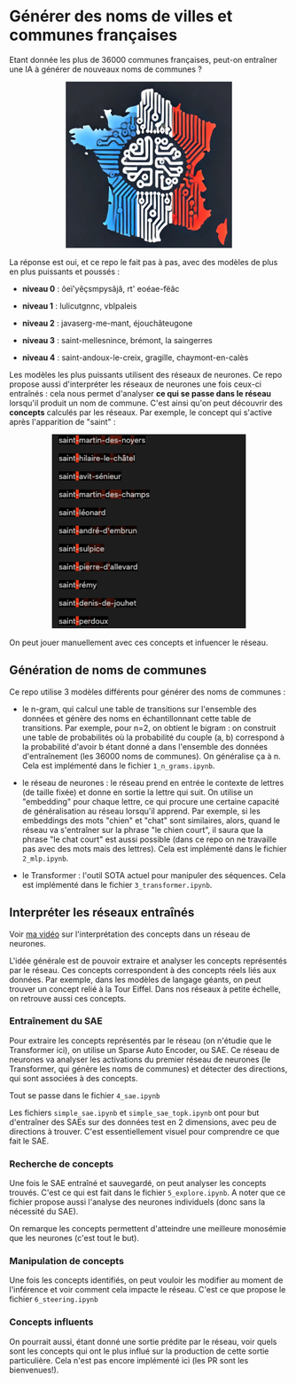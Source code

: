 # Générer des noms de villes et communes françaises

Etant donnée les plus de 36000 communes françaises, peut-on entraîner une IA à générer de nouveaux noms de communes ?

<p align="center">
    <img src="assets/france.jpg" alt="france" width="300" height="300"/>
</p>

La réponse est oui, et ce repo le fait pas à pas, avec des modèles de plus en plus puissants et poussés :

- <b>niveau 0</b> : ôeï'yêçsmpysâjâ, rt' eoéae-fëâc

- <b>niveau 1</b> : lulicutgnnc, vblpaleis

- <b>niveau 2</b> : javaserg-me-mant, éjouchâteugone

- <b>niveau 3</b> : saint-mellesnince, brémont, la saingerres

- <b>niveau 4</b> : saint-andoux-le-creix, gragille, chaymont-en-calès

Les modèles les plus puissants utilisent des réseaux de neurones. Ce repo propose aussi d'interpréter les réseaux de neurones une fois ceux-ci entraînés : cela nous permet d'analyser <b>ce qui se passe dans le réseau</b> lorsqu'il produit un nom de commune.
C'est ainsi qu'on peut découvrir des <b>concepts</b> calculés par les réseaux. Par exemple, le concept qui s'active après l'apparition de "saint" :

<p align="center">
    <img src="assets/concept_saint.png" alt="france" width="350" height="350"/>
</p>

On peut jouer manuellement avec ces concepts et infuencer le réseau.

## Génération de noms de communes
Ce repo utilise 3 modèles différents pour générer des noms de communes :
- le n-gram, qui calcul une table de transitions sur l'ensemble des données et génère des noms en échantillonnant cette table de transitions. Par exemple, pour n=2, on obtient le bigram : on construit une table de probabilités où la probabilité du couple (a, b) correspond à la probabilité d'avoir b étant donné a dans l'ensemble des données d'entraînement (les 36000 noms de communes). On généralise ça à n. Cela est implémenté dans le fichier `1_n_grams.ipynb`.

- le réseau de neurones : le réseau prend en entrée le contexte de lettres (de taille fixée) et donne en sortie la lettre qui suit. On utilise un "embedding" pour chaque lettre, ce qui procure une certaine capacité de généralisation au réseau lorsqu'il apprend.
Par exemple, si les embeddings des mots "chien" et "chat" sont similaires, alors, quand le réseau va s'entraîner sur la phrase "le chien court", il saura que la phrase "le chat court" est aussi possible (dans ce repo on ne travaille pas avec des mots mais des lettres). Cela est implémenté dans le fichier `2_mlp.ipynb`.

- le Transformer : l'outil SOTA actuel pour manipuler des séquences.
Cela est implémenté dans le fichier `3_transformer.ipynb`.
 

## Interpréter les réseaux entraînés

Voir [ma vidéo](https://www.apple.com) sur l'interprétation des concepts dans un réseau de neurones.

L'idée générale est de pouvoir extraire et analyser les concepts représentés par le réseau. Ces concepts correspondent à des concepts réels liés aux données. Par exemple, dans les modèles de langage géants, on peut trouver un concept relié à la Tour Eiffel. Dans nos réseaux à petite échelle, on retrouve aussi ces concepts. 

### Entraînement du SAE
Pour extraire les concepts représentés par le réseau (on n'étudie que le Transformer ici), on utilise un Sparse Auto Encoder, ou SAE. Ce réseau de neurones va analyser les activations du premier réseau de neurones (le Transformer, qui génère les noms de communes) et détecter des directions, qui sont associées à des concepts.

Tout se passe dans le fichier `4_sae.ipynb`

Les fichiers `simple_sae.ipynb` et `simple_sae_topk.ipynb` ont pour but d'entraîner des SAEs sur des données test en 2 dimensions, avec peu de directions à trouver. C'est essentiellement visuel pour comprendre ce que fait le SAE.

### Recherche de concepts

Une fois le SAE entraîné et sauvegardé, on peut analyser les concepts trouvés. C'est ce qui est fait dans le fichier `5_explore.ipynb`. A noter que ce fichier propose aussi l'analyse des neurones individuels (donc sans la nécessité du SAE).

On remarque les concepts permettent d'atteindre une meilleure monosémie que les neurones (c'est tout le but).

### Manipulation de concepts

Une fois les concepts identifiés, on peut vouloir les modifier au moment de l'inférence et voir comment cela impacte le réseau. C'est ce que propose le fichier `6_steering.ipynb`

### Concepts influents

On pourrait aussi, étant donné une sortie prédite par le réseau, voir quels sont les concepts qui ont le plus influé sur la production de cette sortie particulière. Cela n'est pas encore implémenté ici (les PR sont les bienvenues!).